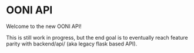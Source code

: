 # OONI API

Welcome to the new OONI API!

This is still work in progress, but the end goal is to eventually reach feature
parity with backend/api/ (aka legacy flask based API).
